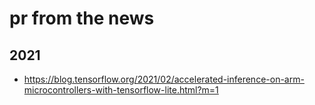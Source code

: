 # pr from the news


## 2021
* https://blog.tensorflow.org/2021/02/accelerated-inference-on-arm-microcontrollers-with-tensorflow-lite.html?m=1
